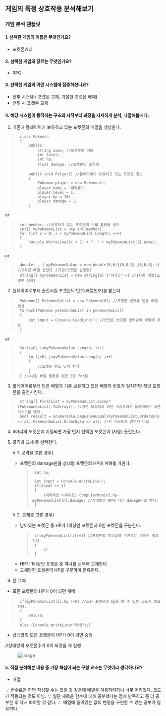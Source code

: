 ## 게임의 특정 상호작용 분석해보기

### 게임 분석 템플릿
#### 1. 선택한 게임의 이름은 무엇인가요?
* 포켓몬스터

#### 2. 선택한 게임의 장르는 무엇인가요?
* RPG

#### 3. 선택한 게임의 어떤 시스템에 집중하셨나요?
* 전투 시스템 ( 포켓몬 교체, 기절한 포켓몬 배제)
* 전투 시 포켓몬 교체

#### 4. 해당 시스템이 동작하는 구조의 시작부터 과정을 자세하게 분석, 나열해봅시다.
1. 기존에 플레이어가 보유하고 있는 포켓몬의 배열을 생성한다.

>      class Pokemon
>      {
>          public:
>              string name; //포켓몬의 이름
>              int level;
>              int hp;
>              float damage; //포켓몬의 공격력
> 
>          public void Palyer() //플레이어가 보유하고 있는 포켓몬 정보
>          {
>              Pokemon player = new Pokemon();
>              player.name = "피카츄";
>              player.level = 1;
>              player.hp = 10;
>              player.damage = 1;
>          }

or

>      int member; //보유하고 있는 포켓몬의 수를 불러올 변수
>      int[] myPokemonList = new int[member];
>      for (int x = 0; x < myPokemonList.Length; x++)
>      {
>          Console.WriteLine((i + 1) + ". " + myPokemonList[i].name);
>      }

or 

>      double[ , ] myPokemonValue = new double[6,6]{{0,0,0},{0,0,0},⋯} //2차원 배열 선언과 초기값(포켓몬 설정값)
>      string[] myPokemonList = new string[6] {"피카츄",⋯} //1차원 배열(포켓몬 이름)

2. 플레이어로부터 출전시킬 포켓몬의 번호(배열번호)를 받는다.

>      Pokemon[] PokemonGoList = new Pokemon[6]; //포켓몬 번호를 받을 배열 생성
>      foreach(Pokemon pokemonGoList in pokemonGoList)
>      {
>          int input = Console.LeadLine(); //포켓몬 번호를 입력받아 배열에 저장
>      }

or

>      for(i=0; i<myPokemonValue.Length; i++)
>      {
>          for(j=0; j<myPokemonValue.Length; j++)
>          {
>              //포켓몬 번호 입력 받기
>          }
>      } //2차원 배열 활용을 위한 2중 for문

3. 플레어어로부터 받은 배열과 기존 보유하고 있던 배열의 번호가 일치하면 해당 포켓몬을 출전시킨다. <br>

>      string[] FinalList = myPokemonList.Excep*(PokemonGoList).ToArray(); //기존 보유하고 있던 리스트에서 플레이어가 고른 리스트를 뺀다.
>      bool reasult = Enumerable.SequenveEqual(myPokemonList.OrderBy(a => a), PokemonGoList.OrderBy(a => a)); //두 리스트가 같은지 비교

4. 6마리의 포켓몬이 지정되면 가장 먼저 선택한 포켓몬이 (자동) 출전된다. <br>
 
5. 공격과 교체 중 선택한다. <br>

   5-1. 공격을 고른 경우) <br>
   
     * 포켓몬의 damage만큼 상대방 포켓몬의 HP에 피해를 가한다. <br>
        >      int hp;
        >
        >      int input = Console.WriteLine();
        >      if(input == 1)
        >      {
        >          (대략적인 이미지로) ComputerMon[n].hp-myPokemonList[n].damage; //상대방의 HP에 나의 damage만큼 뺀다.
        >      }

     5-2. 교체를 고른 경우) <br>
 
   * 남아있는 포켓몬 중 HP가 1이상인 포켓몬과 0인 포켓몬을 구분한다. <br>
        >      if(myPokemonList[i]>=1) //포켓몬의 정보값을 가져오는 코드가 필요하다.
        >      {
        >          //
        >      }
   * HP가 1이상인 포켓몬 중 하나를 선택해 교체한다. <br>
   * 교체당한 포켓몬의 HP를 구분하여 분류한다. <br>
   
5. 턴 교체 <br>
* 모든 포켓몬의 HP가 0이 되면 패배 <br>

>      if(myPokemonList[i].hp !=0) //모든 포켓몬의 hp를 알 수 있는 코드가 필요하다.
>      {
>          return;
>      }
>      else {Console.WriteLine("패배");}
>
* 상대방의 모든 포켓몬의 HP가 0이 되면 승리 <br>

//상대방의 포켓몬수가 0이 되었을 때 실행


 >![image](https://github.com/user-attachments/assets/d362f7ac-478e-4ade-a82a-81715b531fd1)



#### 5. 직접 분석해본 내용 중 가장 핵심이 되는 구성 요소는 무엇이라 생각하나요?
* 배열

∵ 변수로만 하면 작성할 수는 있을 것 같은데 배열을 이용하려하니 너무 어려웠다. 코드가 작동되는 것도 아님.
∵ 일단 새로운 함수에 대해 공부했다는 점에 만족하고 좀 더 공부한 후 다시 봐야할 것 같다.
∴ 배열에 들어있는 값의 변동을 구현할 수 있는 공부가 필요하다.
